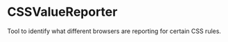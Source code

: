 CSSValueReporter
================

Tool to identify what different browsers are reporting for certain CSS rules.